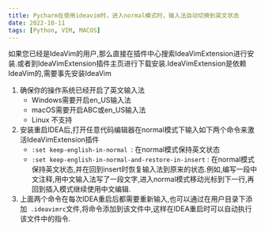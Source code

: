 ```yaml
---
title: Pycharm在使用ideavim时，进入normal模式时，输入法自动切换到英文状态
date: 2022-10-11
tags: [Python, VIM, MACOS]
---
```


如果您已经是IdeaVim的用户,那么直接在插件中心搜索IdeaVimExtension进行安装.或者到IdeaVimExtension插件主页进行下载安装.IdeaVimExtension是依赖IdeaVim的,需要事先安装IdeaVim

1. 确保你的操作系统已经开启了英文输入法
    * Windows需要开启en_US输入法
    * macOS需要开启ABC或en_US输入法
    * Linux 不支持
2. 安装重启IDEA后,打开任意代码编辑器在normal模式下输入如下两个命令来激活IdeaVimExtension插件
    * `:set keep-english-in-normal `: 在normal模式保持英文状态
    * `:set keep-english-in-normal-and-restore-in-insert` : 在normal模式保持英文状态,并在回到insert时恢复输入法到原来的状态.例如,编写一段中文注释,用中文输入法写了一段文字,进入normal模式移动光标到下一行,再回到插入模式继续使用中文编辑.
3. 上面两个命令在每次IDEA重启后都需要重新输入,也可以通过在用户目录下添加` .ideavimrc`文件,将命令添加到该文件中,这样在IDEA重启时可以自动执行该文件中的指令.